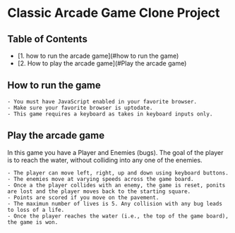 # Classic Arcade Game Clone Project

## Table of Contents

- [1. how to run the arcade game](#how to run the game)
- [2. How to play the arcade game](#Play the arcade game)

## How to run the game

    - You must have JavaScript enabled in your favorite browser.
    - Make sure your favorite browser is uptodate.
    - This game requires a keyboard as takes in keyboard inputs only.

## Play the arcade game

In this game you have a Player and Enemies (bugs). The goal of the player is to reach the water, without colliding into any one of the enemies.

    - The player can move left, right, up and down using keyboard buttons.
    - The enemies move at varying speeds across the game board.
    - Once a the player collides with an enemy, the game is reset, ponits are lost and the player moves back to the starting square.
    - Points are scored if you move on the pavement.
    - The maximun number of lives is 5. Any collision with any bug leads to loss of a life.
    - Once the player reaches the water (i.e., the top of the game board), the game is won.